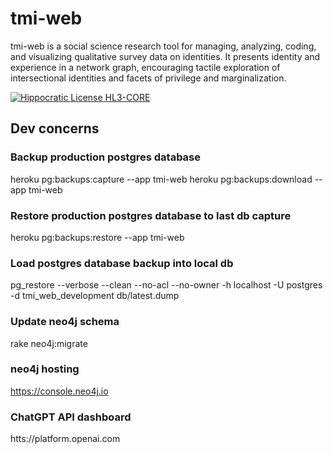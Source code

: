 # tmi-web

tmi-web is a social science research tool for managing, analyzing, coding, and visualizing qualitative survey data on identities. It presents identity and experience in a network graph, encouraging tactile exploration of intersectional identities and facets of privilege and marginalization.  

[![Hippocratic License HL3-CORE](https://img.shields.io/static/v1?label=Hippocratic%20License&message=HL3-CORE&labelColor=5e2751&color=bc8c3d)](https://firstdonoharm.dev/version/3/0/core.html)

## Dev concerns

### Backup production postgres database

  heroku pg:backups:capture --app tmi-web 
  heroku pg:backups:download --app tmi-web
  
### Restore production postgres database to last db capture

  heroku pg:backups:restore --app tmi-web
  
### Load postgres database backup into local db

  pg_restore --verbose --clean --no-acl --no-owner -h localhost -U postgres -d tmi_web_development db/latest.dump
  
### Update neo4j schema

  rake neo4j:migrate

### neo4j hosting

  https://console.neo4j.io

### ChatGPT API dashboard

  htts://platform.openai.com
